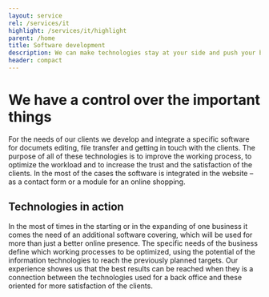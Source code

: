 ```yaml
---
layout: service
rel: /services/it
highlight: /services/it/highlight
parent: /home
title: Software development
description: We can make technologies stay at your side and push your business forward.
header: compact
---
```

# We have a control over the important things
For the needs of our clients we develop and integrate a specific software for documets editing, file transfer and getting in touch with the clients.  The purpose of all of these technologies is to improve the working process, to optimize the workload and to increase the trust and the satisfaction of the clients.  In the most of the cases the software is integrated in the website – as a contact form or a module for an  online shopping.

## Technologies in action
In the most of times in the starting or in the expanding of one business it comes the need of an additional software covering, which will be used for more than just a better online presence. The specific needs of the business define which working processes to be optimized, using the potential of the information technologies to reach the previously planned targets. Our experience showes us that the best results can be reached when they is a connection between the technologies used for a back office and these oriented for more satisfaction of the clients.